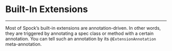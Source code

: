# Built-In Extensions
----

Most of Spock’s built-in extensions are annotation-driven. In other words, they are triggered by annotating a spec class or method with a certain annotation. You can tell such an annotation by its `@ExtensionAnnotation` meta-annotation.
